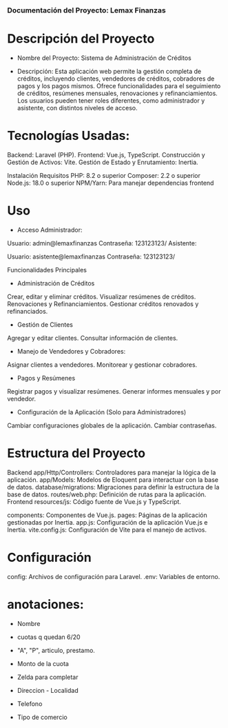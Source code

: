 ### Documentación del Proyecto: Lemax Finanzas

# Descripción del Proyecto
- Nombre del Proyecto: Sistema de Administración de Créditos

- Descripción: Esta aplicación web permite la gestión completa de créditos, incluyendo clientes, vendedores de créditos, cobradores de pagos y los pagos mismos. Ofrece funcionalidades para el seguimiento de créditos, resúmenes mensuales, renovaciones y refinanciamientos. Los usuarios pueden tener roles diferentes, como administrador y asistente, con distintos niveles de acceso.

# Tecnologías Usadas:

Backend: Laravel (PHP).
Frontend: Vue.js, TypeScript.
Construcción y Gestión de Activos: Vite.
Gestión de Estado y Enrutamiento: Inertia.

Instalación
Requisitos
PHP: 8.2 o superior
Composer: 2.2 o superior
Node.js: 18.0 o superior
NPM/Yarn: Para manejar dependencias frontend

# Uso
 - Acceso
Administrador:

Usuario: admin@lemaxfinanzas
Contraseña: 123123123/
Asistente:

Usuario: asistente@lemaxfinanzas
Contraseña: 123123123/

Funcionalidades Principales

- Administración de Créditos

Crear, editar y eliminar créditos.
Visualizar resúmenes de créditos.
Renovaciones y Refinanciamientos.
Gestionar créditos renovados y refinanciados.

- Gestión de Clientes

Agregar y editar clientes.
Consultar información de clientes.

- Manejo de Vendedores y Cobradores:

Asignar clientes a vendedores.
Monitorear y gestionar cobradores.

- Pagos y Resúmenes

Registrar pagos y visualizar resúmenes.
Generar informes mensuales y por vendedor.


- Configuración de la Aplicación (Solo para Administradores)

Cambiar configuraciones globales de la aplicación.
Cambiar contraseñas.


# Estructura del Proyecto
Backend
app/Http/Controllers: Controladores para manejar la lógica de la aplicación.
app/Models: Modelos de Eloquent para interactuar con la base de datos.
database/migrations: Migraciones para definir la estructura de la base de datos.
routes/web.php: Definición de rutas para la aplicación.
Frontend
resources/js: Código fuente de Vue.js y TypeScript.

components: Componentes de Vue.js.
pages: Páginas de la aplicación gestionadas por Inertia.
app.js: Configuración de la aplicación Vue.js e Inertia.
vite.config.js: Configuración de Vite para el manejo de activos.

# Configuración
config: Archivos de configuración para Laravel.
.env: Variables de entorno.



# anotaciones:

- Nombre
- cuotas q quedan 6/20
- "A", "P", articulo, prestamo.


- Monto de la cuota
- Zelda para completar

- Direccion - Localidad
- Telefono
- Tipo de comercio